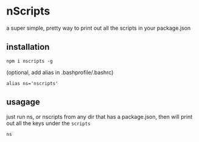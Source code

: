 # nScripts
a super simple, pretty way to print out all the scripts in your package.json

## installation
```
npm i nscripts -g
```

(optional, add alias in .bashprofile/.bashrc)
```
alias ns='nscripts'
```
## usagage
just run ns, or nscripts from any dir that has a package.json,
then will print out all the keys under the `scripts`
```
ns
```
